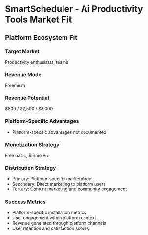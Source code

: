 # SmartScheduler - Ai Productivity Tools Market Fit

## Platform Ecosystem Fit

### Target Market
Productivity enthusiasts, teams

### Revenue Model
Freemium

### Revenue Potential
$800 / $2,500 / $8,000

### Platform-Specific Advantages
- Platform-specific advantages not documented

### Monetization Strategy
Free basic, $5/mo Pro

### Distribution Strategy
- Primary: Platform-specific marketplace
- Secondary: Direct marketing to platform users
- Tertiary: Content marketing and community engagement

### Success Metrics
- Platform-specific installation metrics
- User engagement within platform context
- Revenue generated through platform channels
- User retention and satisfaction scores
